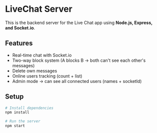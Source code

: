 # LiveChat Server

This is the backend server for the Live Chat app using **Node.js, Express, and Socket.io**.

## Features
- Real-time chat with Socket.io
- Two-way block system (A blocks B → both can't see each other's messages)
- Delete own messages
- Online users tracking (count + list)
- Admin mode → can see all connected users (names + socketId)

## Setup

```bash
# Install dependencies
npm install

# Run the server
npm start